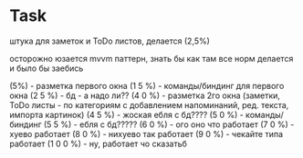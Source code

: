 # Task
штука для заметок и ToDo листов, делается (2,5%)

осторожно юзается mvvm паттерн, знать бы как там все норм делается и было бы заебись

(5%) - разметка первого окна (1 5 %) - команды/биндинг для первого окна (2 5 %) - бд - а надо ли?? (4 0 %) - разметка 2го окна (заметки, ToDo листы - по категориям с добавлением напоминаний, ред. текста, импорта картинок) (4 5 %) - жоская ебля с бд???? (5 0 %) - команды/биндинг (5 5 %) - ебля с бд????? (6 0 %) - ого оно что работает (7 0 %) - хуево работает (8 0 %) - нихуево так работает (9 0 %) - чекайте типа работает (1 0 0 %) - ну, работает чо сказатьб
